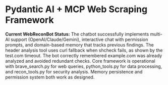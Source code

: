 # Pydantic AI + MCP Web Scraping Framework

**Current WebReconBot Status:** The chatbot successfully implements multi-AI support (OpenAI/Claude/Gemini), interactive chat with permission prompts, and domain-based memory that tracks previous findings. The header analysis tool uses curl fallback when shcheck fails, as shown by the test.com timeout. The bot correctly remembered example.com was already analyzed and avoided redundant checks. Core framework is operational with brave_search.py for web queries, python_tools.py for data processing, and recon_tools.py for security analysis. Memory persistence and permission system both work as designed.

